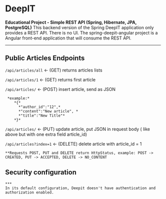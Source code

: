 # DeepIT 
**Educational Project - Simple REST API (Spring, Hibernate, JPA, PostgreSQL)**
This backend version of the Spring DeepIT application only provides a REST API. There is no UI. The spring-deepit-angular project is a Angular front-end application that will consume the REST API.
***

## Public Articles Endpoints

  `/api/articles/all`   <- (GET) returns articles lists
  
  `/api/articles/1`   <- (GET) returns first article
  
  `/api/articles/`   <- (POST) insert article, send as JSON
  
     *example:*
        *{*
          *"author_id":"12",*
          *"content":"New article", *
          *"title":"New Title"*
        *}*
        
   `/api/articles/` <- (PUT) update article, put JSON in request body ( like above but with one extra field article_id)
   
   `/api/articles?index=1` <- (DELETE) delete article with article_id = 1
   
    **Requests POST, PUT and DELETE return HttpStatus, example: POST -> CREATED, PUT -> ACCEPTED, DELETE -> NO_CONTENT
    
## Security configuration ##
    ***
    In its default configuration, Deepit doesn't have authentication and authorization enabled.
